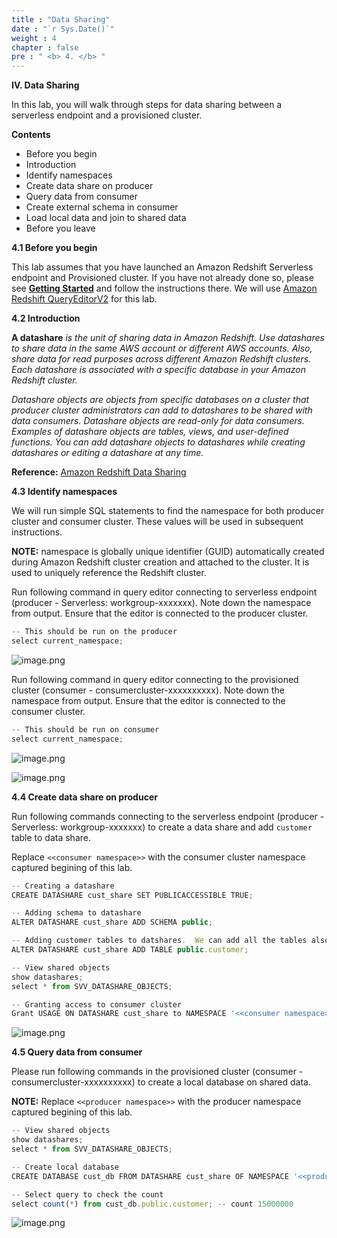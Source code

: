 ```yaml
---
title : "Data Sharing"
date : "`r Sys.Date()`"
weight : 4
chapter : false
pre : " <b> 4. </b> "
---
```

**IV. Data Sharing**

In this lab, you will walk through steps for data sharing between a serverless endpoint and a provisioned cluster.

**Contents**

- Before you begin
- Introduction
- Identify namespaces
- Create data share on producer
- Query data from consumer
- Create external schema in consumer
- Load local data and join to shared data
- Before you leave

**4.1 Before you begin**

This lab assumes that you have launched an Amazon Redshift Serverless endpoint and Provisioned cluster. If you have not already done so, please see [**Getting Started**](https://catalog.us-east-1.prod.workshops.aws/workshops/9f29cdba-66c0-445e-8cbb-28a092cb5ba7/en-US/lab1) and follow the instructions there. We will use [Amazon Redshift QueryEditorV2](https://console.aws.amazon.com/sqlworkbench/home)  for this lab.

**4.2 Introduction**

**A datashare** *is the unit of sharing data in Amazon Redshift. Use datashares to share data in the same AWS account or different AWS accounts. Also, share data for read purposes across different Amazon Redshift clusters. Each datashare is associated with a specific database in your Amazon Redshift cluster.*

*Datashare objects are objects from specific databases on a cluster that producer cluster administrators can add to datashares to be shared with data consumers. Datashare objects are read-only for data consumers. Examples of datashare objects are tables, views, and user-defined functions. You can add datashare objects to datashares while creating datashares or editing a datashare at any time.*

**Reference:** [Amazon Redshift Data Sharing](https://aws.amazon.com/redshift/features/data-sharing/)

**4.3 Identify namespaces**

We will run simple SQL statements to find the namespace for both producer cluster and consumer cluster. These values will be used in subsequent instructions.

**NOTE:** namespace is globally unique identifier (GUID) automatically created during Amazon Redshift cluster creation and attached to the cluster. It is used to uniquely reference the Redshift cluster.

Run following command in query editor connecting to serverless endpoint (producer - Serverless: workgroup-xxxxxxx). Note down the namespace from output. Ensure that the editor is connected to the producer cluster.

```jsx
-- This should be run on the producer 
select current_namespace;
```
![image.png](/images/4/4-1.png)

Run following command in query editor connecting to the provisioned cluster (consumer - consumercluster-xxxxxxxxxx). Note down the namespace from output. Ensure that the editor is connected to the consumer cluster.

```jsx
-- This should be run on consumer 
select current_namespace;
```

![image.png](/images/4/4-2.png)

![image.png](/images/4/4-3.png)

**4.4 Create data share on producer**

Run following commands connecting to the serverless endpoint (producer - Serverless: workgroup-xxxxxxx) to create a data share and add `customer` table to data share.

Replace `<<consumer namespace>>` with the consumer cluster namespace captured begining of this lab.

```jsx
-- Creating a datashare
CREATE DATASHARE cust_share SET PUBLICACCESSIBLE TRUE;

-- Adding schema to datashare
ALTER DATASHARE cust_share ADD SCHEMA public;

-- Adding customer tables to datshares.  We can add all the tables also if required
ALTER DATASHARE cust_share ADD TABLE public.customer;

-- View shared objects
show datashares;
select * from SVV_DATASHARE_OBJECTS;

-- Granting access to consumer cluster
Grant USAGE ON DATASHARE cust_share to NAMESPACE '<<consumer namespace>>'
```

![image.png](/images/4/4-4.png)

**4.5 Query data from consumer**

Please run following commands in the provisioned cluster (consumer - consumercluster-xxxxxxxxxx) to create a local database on shared data.

**NOTE:** Replace `<<producer namespace>>` with the producer namespace captured begining of this lab.

```jsx
-- View shared objects
show datashares;
select * from SVV_DATASHARE_OBJECTS;

-- Create local database
CREATE DATABASE cust_db FROM DATASHARE cust_share OF NAMESPACE '<<producer namespace>';

-- Select query to check the count
select count(*) from cust_db.public.customer; -- count 15000000
```

![image.png](/images/4/4-5.png)